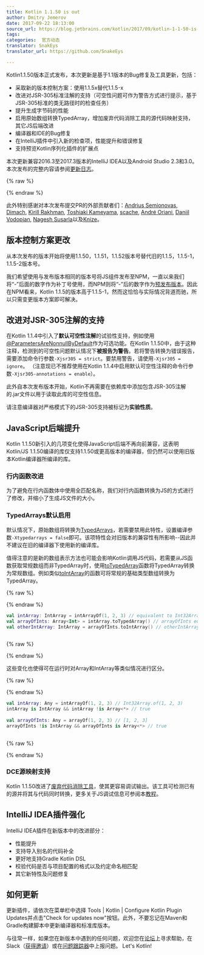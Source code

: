 ```yaml
---
title: Kotlin 1.1.50 is out
author: Dmitry Jemerov
date: 2017-09-22 18:13:00
source_url: https://blog.jetbrains.com/kotlin/2017/09/kotlin-1-1-50-is-out/
tags: 
categories:  官方动态
translator: SnakEys  
translator_url: https://github.com/SnakeEys  

---
```


Kotlin1.1.50版本正式发布，本次更新是基于1.1版本的Bug修复及工具更新，包括： 

* 采取新的版本控制方案：使用1.1.5x替代1.1.5-x
* 改进对JSR-305标准注解的支持（可空性问题可作为警告方式进行提示，基于JSR-305标准的类无路径时的检查任务）
* 提升生成字节码的性能
* 启用原始数组转换TypedArray，增加废弃代码消除工具的源代码映射支持，其它JS后端改进
* 编译器和IDE的Bug修复
* 在IntelliJ插件中引入新的检查项，性能提升和错误修复
* 支持预览Kotlin序列化插件的扩展点

本次更新兼容2016.3至2017.3版本的IntelliJ IDEA以及Android Studio 2.3和3.0。
本次发布的完整内容请参阅[更新日志](https://github.com/JetBrains/kotlin/blob/1.1.50/ChangeLog.md)。

{% raw %}
<p><span id="more-5280"></span></p>
{% endraw %}

此外特别感谢对本次发布提交PR的外部贡献者们：[Andrius Semionovas](https://github.com/neworld), [Dimach](https://github.com/Dimach), [Kirill Rakhman](https://github.com/cypressious), [Toshiaki Kameyama](https://github.com/t-kameyama), [scache](https://github.com/sckm), [André Oriani](https://github.com/aoriani), [Daniil Vodopian](https://github.com/voddan), [Nagesh Susarla](https://github.com/nageshs)以及[Knize](https://github.com/Knize)。

## 版本控制方案更改

从本次发布的版本开始将使用1.1.50，1.1.51，1.1.52版本号替代旧的1.1.5，1.1.5-1，1.1.5-2版本号。

我们希望使用与发布版本相同的版本号将JS组件发布至NPM，一直以来我们将“-”后面的数字作为补丁号使用，而NPM则将“-”后的数字作为[预发布版本](https://docs.npmjs.com/misc/semver#prerelease-tags)。因此在NPM看来，Kotlin 1.1.5的版本高于1.1.5-1，然而这恰恰与实际情况背道而驰，所以只需变更版本方案即可解决。

## 改进对JSR-305注解的支持

在Kotlin 1.1.4中引入了**默认可空性注解**的试验性支持，例如使用[@ParametersAreNonnullByDefault](http://static.javadoc.io/com.google.code.findbugs/jsr305/3.0.1/javax/annotation/ParametersAreNonnullByDefault.html)作为可选功能。在Kotlin 1.1.50中，由于这种注释，检测到的可空性问题默认情况下**被报告为警告**。若将警告转换为错误报告，需要添加命令行参数`-Xjsr305 = strict`。要禁用警告，请使用`-Xjsr305 = ignore`。 （注意现已不推荐使用在Kotlin 1.1.4中启用默认可空性注释的命令行参数`-Xjsr305-annotations = enable`）。  

此外自本次发布版本开始，Kotlin不再需要在依赖库中添加包含JSR-305注解的.jar文件以用于读取此库的可空性信息。  

请注意编译器对严格模式下的JSR-305支持被标记为**实验性质**。
## JavaScript后端提升

Kotlin 1.1.50新引入的几项变化使得JavaScript后端不再向前兼容，这表明Kotlin/JS 1.1.50编译的库仅支持1.1.50或更高版本的编译器，但仍然可以使用旧版本Kotlin编译器所编译的库。

### 行内函数改进
为了避免在行内函数体中使用全匹配名称，我们对行内函数转换为JS的方式进行了修改，并缩小了生成JS文件的大小。

### TypedArrays默认启用

默认情况下，原始数组将转换为[TypedArrays](https://developer.mozilla.org/en-US/docs/Web/JavaScript/Reference/Global_Objects/TypedArray)，若需要禁用此特性，设置编译参数`-Xtypedarrays = false`即可。该项特性会对旧版本的兼容性有所影响--因此并不建议在旧的编译器下使用新的编译库。

值得注意的是新的数组表示方法也可能会影响Kotlin调用JS代码，若需要从JS函数获取常规数组而非TypedArray时，使用[toTypedArray](https://kotlinlang.org/api/latest/jvm/stdlib/kotlin.collections/to-typed-array.html)函数将TypedArray转换为常规数组。例如类似[toIntArray](https://kotlinlang.org/api/latest/jvm/stdlib/kotlin.collections/to-int-array.html)的函数可将常规的基础类型数组转换为TypedArray。

{% raw %}
<p></p>
{% endraw %}

```kotlin
val intArray: IntArray = intArrayOf(1, 2, 3) // equivalent to Int32Array.of(1, 2, 3)
val arrayOfInts: Array<Int> = intArray.toTypedArray() // arrayOfInts equals to [1, 2, 3]
val otherIntArray: IntArray = arrayOfInts.toIntArray() // otherIntArray is Int32Array
 
```

{% raw %}
<p></p>
{% endraw %}

这些变化也使得可在运行时对Array和IntArray等类似情况进行区分。


{% raw %}
<p></p>
{% endraw %}

```kotlin
val intArray: Any = intArrayOf(1, 2, 3) // Int32Array.of(1, 2, 3)
intArray is IntArray && intArray !is Array<*> // true
 
val arrayOfInts: Any = arrayOf(1, 2, 3) // [1, 2, 3]
arrayOfInts !is IntArray && arrayOfInts is Array<*> // true
 
```

{% raw %}
<p></p>
{% endraw %}

### DCE源映射支持

Kotlin 1.1.50改进了[废弃代码消除工具](https://kotlinlang.org/docs/reference/javascript-dce.html)，使其更容易调试输出。该工具可检测已有的源并将其与代码同时转换，更多关于JS调试信息可参阅本[教程](https://kotlinlang.org/docs/tutorials/javascript/debugging-javascript/debugging-javascript.html)。
## IntelliJ IDEA插件强化

IntelliJ IDEA插件在新版本中的改进部分：

* 性能提升
* 支持导入别名的代码补全
* 更好地支持Gradle Kotlin DSL
* 校验代码是否与项目配置的格式以及约定命名相匹配
* 其它新特性及问题修复

## 如何更新

更新插件，请依次在菜单栏中选择 Tools | Kotlin | Configure Kotlin Plugin Updates并点击"Check for updates now"按钮。此外，不要忘记在Maven和Gradle构建脚本中更新编译器和标准库版本。

与往常一样，如果您在新版本中遇到的任何问题，欢迎您在[论坛](https://youtrack.jetbrains.com/issues/KT)上寻求帮助，在Slack（[获得邀请](http://slack.kotlinlang.org/)）或在[问题跟踪器](https://youtrack.jetbrains.com/issues/KT)中上报问题。
Let's Kotlin!
